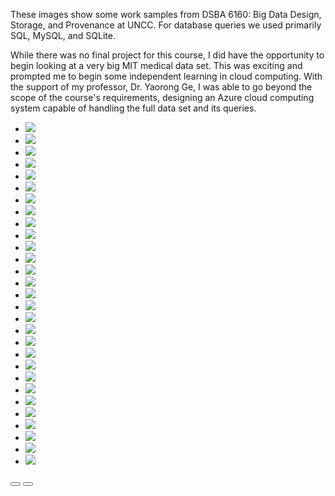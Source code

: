 These images show some work samples from DSBA 6160: Big Data Design, Storage, and Provenance at UNCC. For database queries we used primarily SQL, MySQL, and SQLite.

While there was no final project for this course, I did have the opportunity to begin looking at a very big MIT medical data set. This was exciting and prompted me to begin some independent learning in cloud computing. With the support of my professor, Dr. Yaorong Ge, I was able to go beyond the scope of the course's requirements, designing an Azure cloud computing system capable of handling the full data set and its queries.

   <section style="position:relative">
      <div class="blogGlide fullWidth gliderMargin">
        <div class="glide__track" data-glide-el="track">
          <ul class="glide__slides">
            <li class="glide__slide">
              <img src="../assets/img/theme/6160SQLexamples_Page_01.png">
            </li>
            <li class="glide__slide">
              <img src="../assets/img/theme/6160SQLexamples_Page_02.png">
            </li>
            <li class="glide__slide">
              <img src="../assets/img/theme/6160SQLexamples_Page_03.png">
            </li>
            <li class="glide__slide">
              <img src="../assets/img/theme/6160SQLexamples_Page_04.png">
            </li>
            <li class="glide__slide">
              <img src="../assets/img/theme/6160SQLexamples_Page_05.png">
            </li>
             <li class="glide__slide">
              <img src="../assets/img/theme/6160SQLexamples_Page_06.png">
            </li><li class="glide__slide">
              <img src="../assets/img/theme/6160SQLexamples_Page_07.png">
            </li><li class="glide__slide">
              <img src="../assets/img/theme/6160SQLexamples_Page_08.png">
            </li><li class="glide__slide">
              <img src="../assets/img/theme/6160SQLexamples_Page_09.png">
            </li><li class="glide__slide">
              <img src="../assets/img/theme/6160SQLexamples_Page_10.png">
            </li><li class="glide__slide">
              <img src="../assets/img/theme/6160SQLexamples_Page_11.png">
            </li><li class="glide__slide">
              <img src="../assets/img/theme/6160SQLexamples_Page_12.png">
            </li><li class="glide__slide">
              <img src="../assets/img/theme/6160SQLexamples_Page_13.png">
            </li><li class="glide__slide">
              <img src="../assets/img/theme/6160SQLexamples_Page_14.png">
            </li><li class="glide__slide">
              <img src="../assets/img/theme/6160SQLexamples_Page_15.png">
            </li><li class="glide__slide">
              <img src="../assets/img/theme/6160SQLexamples_Page_16.png">
            </li><li class="glide__slide">
              <img src="../assets/img/theme/6160SQLexamples_Page_17.png">
            </li><li class="glide__slide">
              <img src="../assets/img/theme/6160SQLexamples_Page_18.png">
            </li><li class="glide__slide">
              <img src="../assets/img/theme/6160SQLexamples_Page_19.png">
            </li><li class="glide__slide">
              <img src="../assets/img/theme/6160SQLexamples_Page_20.png">
            </li><li class="glide__slide">
              <img src="../assets/img/theme/6160SQLexamples_Page_21.png">
            </li><li class="glide__slide">
              <img src="../assets/img/theme/6160SQLexamples_Page_22.png">
            </li><li class="glide__slide">
              <img src="../assets/img/theme/6160SQLexamples_Page_23.png">
            </li><li class="glide__slide">
              <img src="../assets/img/theme/6160SQLexamples_Page_24.png">
            </li><li class="glide__slide">
              <img src="../assets/img/theme/6160SQLexamples_Page_25.png">
            </li><li class="glide__slide">
              <img src="../assets/img/theme/6160SQLexamples_Page_26.png">
            </li><li class="glide__slide">
              <img src="../assets/img/theme/6160SQLexamples_Page_27.png">
            </li><li class="glide__slide">
              <img src="../assets/img/theme/6160SQLexamples_Page_28.png">
            </li><li class="glide__slide">
              <img src="../assets/img/theme/6160SQLexamples_Page_29.png">
            </li>
          </ul>
        </div>
        <div class="glide__arrows d-flex justify-content-center mt-4 position-static" data-glide-el="controls">
          <button class="glide__arrow text-default position-static" data-glide-dir="<"><i class="ni ni-bold-left"></i></button>
          <button class="glide__arrow text-default position-static" data-glide-dir=">"><i class="ni ni-bold-right"></i></button>
        </div>
      </div>
    </section>
